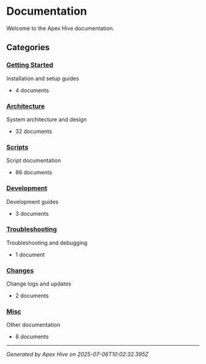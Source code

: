 # Documentation

Welcome to the Apex Hive documentation.

## Categories

### [Getting Started](./getting-started/)

Installation and setup guides

- 4 documents

### [Architecture](./architecture/)

System architecture and design

- 32 documents

### [Scripts](./scripts/)

Script documentation

- 86 documents

### [Development](./development/)

Development guides

- 3 documents

### [Troubleshooting](./troubleshooting/)

Troubleshooting and debugging

- 1 document

### [Changes](./changes/)

Change logs and updates

- 2 documents

### [Misc](./misc/)

Other documentation

- 8 documents


---
*Generated by Apex Hive on 2025-07-06T10:02:32.395Z*
